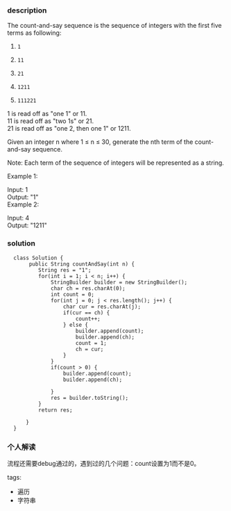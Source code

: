 ### description    
  The count-and-say sequence is the sequence of integers with the first five terms as following:  
    
  1.     1  
  2.     11  
  3.     21  
  4.     1211  
  5.     111221  
  1 is read off as "one 1" or 11.  
  11 is read off as "two 1s" or 21.  
  21 is read off as "one 2, then one 1" or 1211.  
    
  Given an integer n where 1 ≤ n ≤ 30, generate the nth term of the count-and-say sequence.  
    
  Note: Each term of the sequence of integers will be represented as a string.  
    
     
    
  Example 1:  
    
  Input: 1  
  Output: "1"  
  Example 2:  
    
  Input: 4  
  Output: "1211"  
### solution    
```    
  class Solution {  
       public String countAndSay(int n) {  
          String res = "1";  
          for(int i = 1; i < n; i++) {  
              StringBuilder builder = new StringBuilder();  
              char ch = res.charAt(0);  
              int count = 0;  
              for(int j = 0; j < res.length(); j++) {  
                  char cur = res.charAt(j);  
                  if(cur == ch) {  
                      count++;  
                  } else {  
                      builder.append(count);  
                      builder.append(ch);  
                      count = 1;  
                      ch = cur;  
                  }  
              }  
              if(count > 0) {  
                  builder.append(count);  
                  builder.append(ch);  
                    
              }  
              res = builder.toString();  
          }  
          return res;  
    
      }  
  }  
```    
    
### 个人解读    
  流程还需要debug通过的，遇到过的几个问题：count设置为1而不是0。  
    
tags:    
  -  遍历  
  -  字符串  
